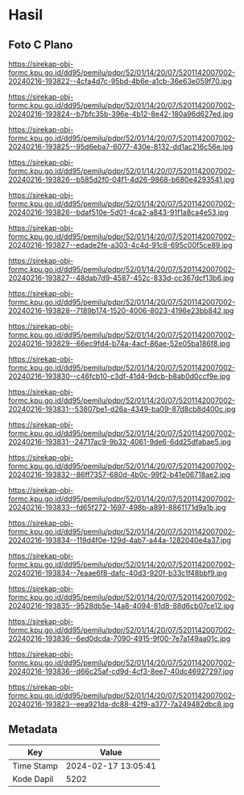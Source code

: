 # Hasil

## Foto C Plano

https://sirekap-obj-formc.kpu.go.id/dd95/pemilu/pdpr/52/01/14/20/07/5201142007002-20240216-193822--4cfa4d7c-95bd-4b6e-a1cb-36e63e059f70.jpg

https://sirekap-obj-formc.kpu.go.id/dd95/pemilu/pdpr/52/01/14/20/07/5201142007002-20240216-193824--b7bfc35b-396e-4b12-8e42-180a96d627ed.jpg

https://sirekap-obj-formc.kpu.go.id/dd95/pemilu/pdpr/52/01/14/20/07/5201142007002-20240216-193825--95d6eba7-6077-430e-8132-dd1ac216c56e.jpg

https://sirekap-obj-formc.kpu.go.id/dd95/pemilu/pdpr/52/01/14/20/07/5201142007002-20240216-193826--b585d2f0-04f1-4d26-9868-b680e4293541.jpg

https://sirekap-obj-formc.kpu.go.id/dd95/pemilu/pdpr/52/01/14/20/07/5201142007002-20240216-193826--bdaf510e-5d01-4ca2-a843-91f1a8ca4e53.jpg

https://sirekap-obj-formc.kpu.go.id/dd95/pemilu/pdpr/52/01/14/20/07/5201142007002-20240216-193827--edade2fe-a303-4c4d-91c8-695c00f5ce89.jpg

https://sirekap-obj-formc.kpu.go.id/dd95/pemilu/pdpr/52/01/14/20/07/5201142007002-20240216-193827--48dab7d9-4587-452c-833d-cc367dcf13b6.jpg

https://sirekap-obj-formc.kpu.go.id/dd95/pemilu/pdpr/52/01/14/20/07/5201142007002-20240216-193828--7189b174-1520-4006-8023-4196e23bb842.jpg

https://sirekap-obj-formc.kpu.go.id/dd95/pemilu/pdpr/52/01/14/20/07/5201142007002-20240216-193829--66ec9fd4-b74a-4acf-86ae-52e05ba186f8.jpg

https://sirekap-obj-formc.kpu.go.id/dd95/pemilu/pdpr/52/01/14/20/07/5201142007002-20240216-193830--c46fcb10-c3df-41d4-9dcb-b8ab0d0ccf9e.jpg

https://sirekap-obj-formc.kpu.go.id/dd95/pemilu/pdpr/52/01/14/20/07/5201142007002-20240216-193831--53807be1-d26a-4349-ba09-87d8cb8d400c.jpg

https://sirekap-obj-formc.kpu.go.id/dd95/pemilu/pdpr/52/01/14/20/07/5201142007002-20240216-193831--24717ac9-9b32-4061-9de6-6dd25dfabae5.jpg

https://sirekap-obj-formc.kpu.go.id/dd95/pemilu/pdpr/52/01/14/20/07/5201142007002-20240216-193832--86ff7357-680d-4b0c-99f2-b41e06718ae2.jpg

https://sirekap-obj-formc.kpu.go.id/dd95/pemilu/pdpr/52/01/14/20/07/5201142007002-20240216-193833--fd65f272-1697-498b-a891-8861171d9a1b.jpg

https://sirekap-obj-formc.kpu.go.id/dd95/pemilu/pdpr/52/01/14/20/07/5201142007002-20240216-193834--119d4f0e-129d-4ab7-a44a-1282040e4a37.jpg

https://sirekap-obj-formc.kpu.go.id/dd95/pemilu/pdpr/52/01/14/20/07/5201142007002-20240216-193834--7eaae6f8-dafc-40d3-920f-b33c1f48bbf9.jpg

https://sirekap-obj-formc.kpu.go.id/dd95/pemilu/pdpr/52/01/14/20/07/5201142007002-20240216-193835--9528db5e-14a8-4094-81d8-88d6cb07ce12.jpg

https://sirekap-obj-formc.kpu.go.id/dd95/pemilu/pdpr/52/01/14/20/07/5201142007002-20240216-193836--6ed0dcda-7090-4915-9f00-7e7a149aa01c.jpg

https://sirekap-obj-formc.kpu.go.id/dd95/pemilu/pdpr/52/01/14/20/07/5201142007002-20240216-193836--d66c25af-cd9d-4cf3-8ee7-40dc46927297.jpg

https://sirekap-obj-formc.kpu.go.id/dd95/pemilu/pdpr/52/01/14/20/07/5201142007002-20240216-193823--eea921da-dc88-42f9-a377-7a249482dbc8.jpg


## Metadata

| Key        | Value               |
| ---------- | ------------------- |
| Time Stamp | 2024-02-17 13:05:41 |
| Kode Dapil | 5202                |



